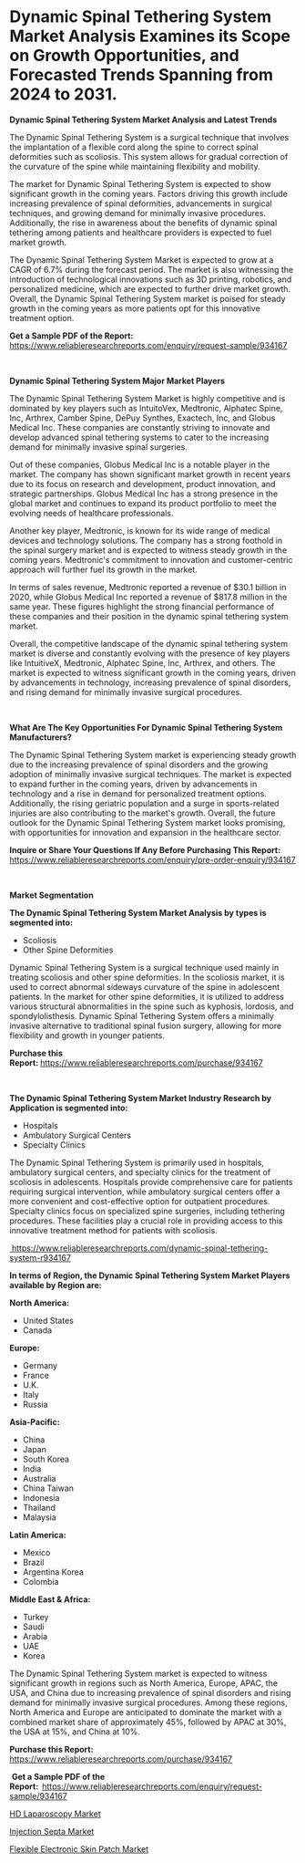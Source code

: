 <p><h1>Dynamic Spinal Tethering System Market Analysis Examines its Scope on Growth Opportunities, and Forecasted Trends Spanning from 2024 to 2031.</h1></p><p><strong>Dynamic Spinal Tethering System Market Analysis and Latest Trends</strong></p>
<p><p>The Dynamic Spinal Tethering System is a surgical technique that involves the implantation of a flexible cord along the spine to correct spinal deformities such as scoliosis. This system allows for gradual correction of the curvature of the spine while maintaining flexibility and mobility.</p><p>The market for Dynamic Spinal Tethering System is expected to show significant growth in the coming years. Factors driving this growth include increasing prevalence of spinal deformities, advancements in surgical techniques, and growing demand for minimally invasive procedures. Additionally, the rise in awareness about the benefits of dynamic spinal tethering among patients and healthcare providers is expected to fuel market growth.</p><p>The Dynamic Spinal Tethering System Market is expected to grow at a CAGR of 6.7% during the forecast period. The market is also witnessing the introduction of technological innovations such as 3D printing, robotics, and personalized medicine, which are expected to further drive market growth. Overall, the Dynamic Spinal Tethering System market is poised for steady growth in the coming years as more patients opt for this innovative treatment option.</p></p>
<p><strong>Get a Sample PDF of the Report:&nbsp;</strong> <a href="https://www.reliableresearchreports.com/enquiry/request-sample/934167">https://www.reliableresearchreports.com/enquiry/request-sample/934167</a></p>
<p>&nbsp;</p>
<p><strong>Dynamic Spinal Tethering System Major Market Players</strong></p>
<p><p>The Dynamic Spinal Tethering System Market is highly competitive and is dominated by key players such as IntuitoVex, Medtronic, Alphatec Spine, Inc, Arthrex, Camber Spine, DePuy Synthes, Exactech, Inc, and Globus Medical Inc. These companies are constantly striving to innovate and develop advanced spinal tethering systems to cater to the increasing demand for minimally invasive spinal surgeries.</p><p>Out of these companies, Globus Medical Inc is a notable player in the market. The company has shown significant market growth in recent years due to its focus on research and development, product innovation, and strategic partnerships. Globus Medical Inc has a strong presence in the global market and continues to expand its product portfolio to meet the evolving needs of healthcare professionals.</p><p>Another key player, Medtronic, is known for its wide range of medical devices and technology solutions. The company has a strong foothold in the spinal surgery market and is expected to witness steady growth in the coming years. Medtronic's commitment to innovation and customer-centric approach will further fuel its growth in the market.</p><p>In terms of sales revenue, Medtronic reported a revenue of $30.1 billion in 2020, while Globus Medical Inc reported a revenue of $817.8 million in the same year. These figures highlight the strong financial performance of these companies and their position in the dynamic spinal tethering system market.</p><p>Overall, the competitive landscape of the dynamic spinal tethering system market is diverse and constantly evolving with the presence of key players like IntuitiveX, Medtronic, Alphatec Spine, Inc, Arthrex, and others. The market is expected to witness significant growth in the coming years, driven by advancements in technology, increasing prevalence of spinal disorders, and rising demand for minimally invasive surgical procedures.</p></p>
<p>&nbsp;</p>
<p><strong>What Are The Key Opportunities For Dynamic Spinal Tethering System Manufacturers?</strong></p>
<p><p>The Dynamic Spinal Tethering System market is experiencing steady growth due to the increasing prevalence of spinal disorders and the growing adoption of minimally invasive surgical techniques. The market is expected to expand further in the coming years, driven by advancements in technology and a rise in demand for personalized treatment options. Additionally, the rising geriatric population and a surge in sports-related injuries are also contributing to the market's growth. Overall, the future outlook for the Dynamic Spinal Tethering System market looks promising, with opportunities for innovation and expansion in the healthcare sector.</p></p>
<p><strong>Inquire or Share Your Questions If Any Before Purchasing This Report:</strong> <a href="https://www.reliableresearchreports.com/enquiry/pre-order-enquiry/934167">https://www.reliableresearchreports.com/enquiry/pre-order-enquiry/934167</a></p>
<p>&nbsp;</p>
<p><strong>Market Segmentation</strong></p>
<p><strong>The Dynamic Spinal Tethering System Market Analysis by types is segmented into:</strong></p>
<p><ul><li>Scoliosis</li><li>Other Spine Deformities</li></ul></p>
<p><p>Dynamic Spinal Tethering System is a surgical technique used mainly in treating scoliosis and other spine deformities. In the scoliosis market, it is used to correct abnormal sideways curvature of the spine in adolescent patients. In the market for other spine deformities, it is utilized to address various structural abnormalities in the spine such as kyphosis, lordosis, and spondylolisthesis. Dynamic Spinal Tethering System offers a minimally invasive alternative to traditional spinal fusion surgery, allowing for more flexibility and growth in younger patients.</p></p>
<p><strong>Purchase this Report:&nbsp;</strong><a href="https://www.reliableresearchreports.com/purchase/934167">https://www.reliableresearchreports.com/purchase/934167</a></p>
<p>&nbsp;</p>
<p><strong>The Dynamic Spinal Tethering System Market Industry Research by Application is segmented into:</strong></p>
<p><ul><li>Hospitals</li><li>Ambulatory Surgical Centers</li><li>Specialty Clinics</li></ul></p>
<p><p>The Dynamic Spinal Tethering System is primarily used in hospitals, ambulatory surgical centers, and specialty clinics for the treatment of scoliosis in adolescents. Hospitals provide comprehensive care for patients requiring surgical intervention, while ambulatory surgical centers offer a more convenient and cost-effective option for outpatient procedures. Specialty clinics focus on specialized spine surgeries, including tethering procedures. These facilities play a crucial role in providing access to this innovative treatment method for patients with scoliosis.</p></p>
<p><a href="https://www.reliableresearchreports.com/dynamic-spinal-tethering-system-r934167">&nbsp;https://www.reliableresearchreports.com/dynamic-spinal-tethering-system-r934167</a></p>
<p><strong>In terms of Region, the Dynamic Spinal Tethering System Market Players available by Region are:</strong></p>
<p>
    <p> <strong> North America: </strong>
        <ul>
            <li>United States</li>
            <li>Canada</li>
        </ul>
        </p> 
    <p> <strong> Europe: </strong>
        <ul>
            <li>Germany</li>
            <li>France</li>
            <li>U.K.</li>
            <li>Italy</li>
            <li>Russia</li>
        </ul>
        </p> 
    <p> <strong> Asia-Pacific: </strong>
        <ul>
            <li>China</li>
            <li>Japan</li>
            <li>South Korea</li>
            <li>India</li>
            <li>Australia</li>
            <li>China Taiwan</li>
            <li>Indonesia</li>
            <li>Thailand</li>
            <li>Malaysia</li>
        </ul>
        </p> 
    <p> <strong> Latin America: </strong>
        <ul>
            <li>Mexico</li>
            <li>Brazil</li>
            <li>Argentina Korea</li>
            <li>Colombia</li>
        </ul>
        </p> 
    <p> <strong> Middle East & Africa: </strong>
        <ul>
            <li>Turkey</li>
            <li>Saudi</li>
            <li>Arabia</li>
            <li>UAE</li>
            <li>Korea</li>
        </ul>
    </p>
    </p>
<p><p>The Dynamic Spinal Tethering System market is expected to witness significant growth in regions such as North America, Europe, APAC, the USA, and China due to increasing prevalence of spinal disorders and rising demand for minimally invasive surgical procedures. Among these regions, North America and Europe are anticipated to dominate the market with a combined market share of approximately 45%, followed by APAC at 30%, the USA at 15%, and China at 10%.</p></p>
<p><strong>Purchase this Report: </strong><a href="https://www.reliableresearchreports.com/purchase/934167">https://www.reliableresearchreports.com/purchase/934167</a></p>
<p>&nbsp;<strong>Get a Sample PDF of the Report:&nbsp;&nbsp;</strong><a href="https://www.reliableresearchreports.com/enquiry/request-sample/934167">https://www.reliableresearchreports.com/enquiry/request-sample/934167</a></p>
<p><strong></strong></p>
<p><p><a href="https://github.com/khayangel/Market-Research-Report-List-4/blob/main/hd-laparoscopy-market.md">HD Laparoscopy Market</a></p><p><a href="https://github.com/YashRP12/Market-Research-Report-List-5/blob/main/injection-septa-market.md">Injection Septa Market</a></p><p><a href="https://github.com/Gilanghao0/Market-Research-Report-List-1/blob/main/flexible-electronic-skin-patch-market.md">Flexible Electronic Skin Patch Market</a></p></p>